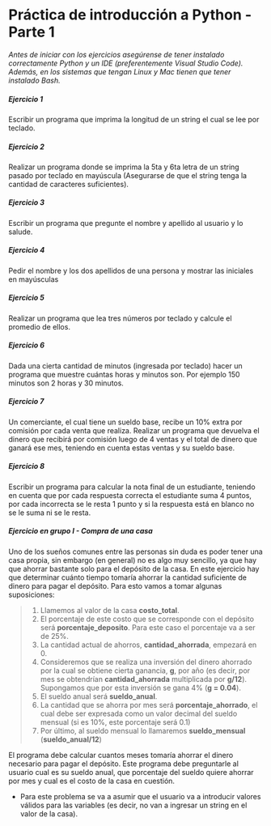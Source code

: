 # **Práctica de introducción a Python - Parte 1**
_Antes de iniciar con los ejercicios asegúrense de tener instalado correctamente Python y un IDE (preferentemente Visual Studio Code). Además, en los sistemas que tengan Linux y Mac tienen que tener instalado Bash._

##### **Ejercicio 1**
 Escribir un programa que imprima la longitud de un string el cual se lee por teclado.

##### **Ejercicio 2**
Realizar un programa donde se imprima la 5ta y 6ta letra de un string pasado por teclado en mayúscula (Asegurarse de que el string tenga la cantidad de caracteres suficientes).

##### **Ejercicio 3**
Escribir un programa que pregunte el nombre y apellido al usuario y lo salude.

##### **Ejercicio 4**
Pedir el nombre y los dos apellidos de una persona y mostrar las iniciales en mayúsculas

##### **Ejercicio 5**
Realizar un programa que lea tres números por teclado y calcule el promedio de ellos.

##### **Ejercicio 6**
Dada una cierta cantidad de minutos (ingresada por teclado) hacer un programa que muestre cuántas horas y minutos son. Por ejemplo 150 minutos son 2 horas y 30 minutos.

##### **Ejercicio 7**
Un comerciante, el cual tiene un sueldo base, recibe un 10% extra por comisión por cada venta que realiza. Realizar un programa que devuelva el dinero que recibirá por comisión luego de 4 ventas y el total de dinero que ganará ese mes, teniendo en cuenta estas ventas y su sueldo base.

##### **Ejercicio 8**
Escribir un programa para calcular la nota final de un estudiante, teniendo en cuenta que por cada respuesta correcta el estudiante suma 4 puntos, por cada incorrecta se le resta 1 punto y si la respuesta está en blanco no se le suma ni se le resta.

##### **Ejercicio en grupo I - Compra de una casa**
Uno de los sueños comunes entre las personas sin duda es poder tener una casa propia, sin embargo (en general) no es algo muy sencillo, ya que hay que ahorrar bastante solo para el depósito de la casa. En este ejercicio hay que determinar cuánto tiempo tomaría ahorrar la cantidad suficiente de dinero para pagar el depósito. Para esto vamos a tomar algunas suposiciones:

>    1. Llamemos al valor de la casa **costo_total**.
>    2. El porcentaje de este costo que se corresponde con el depósito será **porcentaje_deposito**. Para este caso el porcentaje va a ser de 25%.
>    3. La cantidad actual de ahorros, **cantidad_ahorrada**, empezará en 0.
>    4. Consideremos que se realiza una inversión del dinero ahorrado por la cual se obtiene cierta ganancia, **g**, por año (es decir, por mes se obtendrían **cantidad_ahorrada** multiplicada por **g/12**). Supongamos que por esta inversión se gana 4% (**g = 0.04**).
>    5. El sueldo anual será **sueldo_anual**.
>    6. La cantidad que se ahorra por mes será **porcentaje_ahorrado**, el cual debe ser expresada como un valor decimal del sueldo mensual (si es 10%, este porcentaje será 0.1)
>    7. Por último, al sueldo mensual lo llamaremos **sueldo_mensual** (**sueldo_anual/12**)

El programa debe calcular cuantos meses tomaría ahorrar el dinero necesario para pagar el depósito. Este programa debe preguntarle al usuario cual es su sueldo anual, que porcentaje del sueldo quiere ahorrar por mes y cual es el costo de la casa en cuestión.

- Para este problema se va a asumir que el usuario va a introducir valores válidos para las variables (es decir, no van a ingresar un string en el valor de la casa).